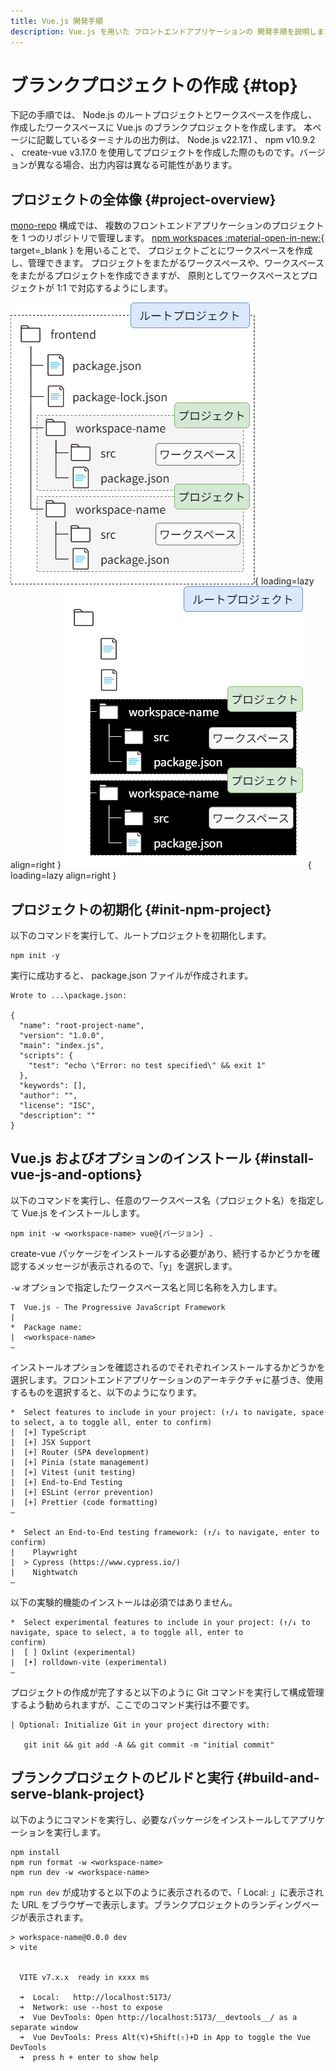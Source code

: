 ```yaml
---
title: Vue.js 開発手順
description: Vue.js を用いた フロントエンドアプリケーションの 開発手順を説明します。
---
```


# ブランクプロジェクトの作成 {#top}

下記の手順では、 Node.js のルートプロジェクトとワークスペースを作成し、作成したワークスペースに Vue.js のブランクプロジェクトを作成します。
本ページに記載しているターミナルの出力例は、 Node.js v22.17.1 、 npm v10.9.2 、 create-vue v3.17.0 を使用してプロジェクトを作成した際のものです。バージョンが異なる場合、出力内容は異なる可能性があります。

## プロジェクトの全体像 {#project-overview}

[mono-repo](../../../app-architecture/overview/repository-structure.md) 構成では、
複数のフロントエンドアプリケーションのプロジェクトを 1 つのリポジトリで管理します。
[npm workspaces :material-open-in-new:](https://docs.npmjs.com/cli/v10/using-npm/workspaces){ target=_blank } を用いることで、
プロジェクトごとにワークスペースを作成し、管理できます。
プロジェクトをまたがるワークスペースや、ワークスペースをまたがるプロジェクトを作成できますが、
原則としてワークスペースとプロジェクトが 1:1 で対応するようにします。

![プロジェクトフォルダの構造](../../../images/guidebooks/how-to-develop/vue-js/project-folder-structure-light.png#only-light){ loading=lazy align=right }
![プロジェクトフォルダの構造](../../../images/guidebooks/how-to-develop/vue-js/project-folder-structure-dark.png#only-dark){ loading=lazy align=right }

## プロジェクトの初期化 {#init-npm-project}

以下のコマンドを実行して、ルートプロジェクトを初期化します。

```terminal
npm init -y
```

実行に成功すると、 package.json ファイルが作成されます。

```terminal
Wrote to ...\package.json:

{
  "name": "root-project-name",
  "version": "1.0.0",
  "main": "index.js",
  "scripts": {
    "test": "echo \"Error: no test specified\" && exit 1"
  },
  "keywords": [],
  "author": "",
  "license": "ISC",
  "description": ""
}
```

## Vue.js およびオプションのインストール {#install-vue-js-and-options}

以下のコマンドを実行し、任意のワークスペース名（プロジェクト名）を指定して Vue.js をインストールします。

```terminal
npm init -w <workspace-name> vue@{バージョン} .
```

create-vue パッケージをインストールする必要があり、続行するかどうかを確認するメッセージが表示されるので、「y」を選択します。

`-w` オプションで指定したワークスペース名と同じ名称を入力します。

```terminal
T  Vue.js - The Progressive JavaScript Framework
|
*  Package name:
|  <workspace-name>
—
```

インストールオプションを確認されるのでそれぞれインストールするかどうかを選択します。フロントエンドアプリケーションのアーキテクチャに基づき、使用するものを選択すると、以下のようになります。

```terminal
*  Select features to include in your project: (↑/↓ to navigate, space to select, a to toggle all, enter to confirm)
|  [+] TypeScript
|  [+] JSX Support
|  [+] Router (SPA development)
|  [+] Pinia (state management)
|  [+] Vitest (unit testing)
|  [+] End-to-End Testing
|  [+] ESLint (error prevention)
|  [+] Prettier (code formatting)
—

*  Select an End-to-End testing framework: (↑/↓ to navigate, enter to confirm)
|    Playwright
|  > Cypress (https://www.cypress.io/)
|    Nightwatch
—
```

<!-- textlint-disable ja-technical-writing/no-doubled-joshi -->
以下の実験的機能のインストールは必須ではありません。
<!-- textlint-enable ja-technical-writing/no-doubled-joshi -->

```terminal
*  Select experimental features to include in your project: (↑/↓ to navigate, space to select, a to toggle all, enter to
confirm)
|  [ ] Oxlint (experimental)
|  [•] rolldown-vite (experimental)
—
```

プロジェクトの作成が完了すると以下のように Git コマンドを実行して構成管理するよう勧められますが、ここでのコマンド実行は不要です。

```terminal
| Optional: Initialize Git in your project directory with:

   git init && git add -A && git commit -m "initial commit"
```

## ブランクプロジェクトのビルドと実行 {#build-and-serve-blank-project}

以下のようにコマンドを実行し、必要なパッケージをインストールしてアプリケーションを実行します。

```terminal
npm install
npm run format -w <workspace-name>
npm run dev -w <workspace-name>
```

`npm run dev` が成功すると以下のように表示されるので、「 Local: 」に表示された URL をブラウザーで表示します。ブランクプロジェクトのランディングページが表示されます。

```terminal
> workspace-name@0.0.0 dev
> vite


  VITE v7.x.x  ready in xxxx ms

  ➜  Local:   http://localhost:5173/
  ➜  Network: use --host to expose
  ➜  Vue DevTools: Open http://localhost:5173/__devtools__/ as a separate window
  ➜  Vue DevTools: Press Alt(⌥)+Shift(⇧)+D in App to toggle the Vue DevTools
  ➜  press h + enter to show help
```

[^1]: 本ページのターミナル表示例は、 npm@11.4.2, create-vue@3.17.0 を使用してプロジェクトを作成した際の出力例です。
